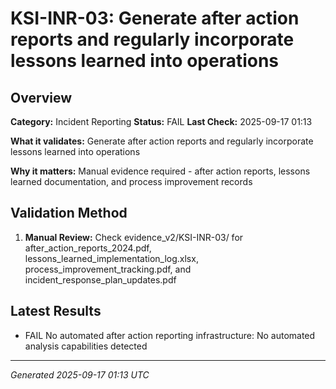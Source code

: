 # KSI-INR-03: Generate after action reports and regularly incorporate lessons learned into operations

## Overview

**Category:** Incident Reporting
**Status:** FAIL
**Last Check:** 2025-09-17 01:13

**What it validates:** Generate after action reports and regularly incorporate lessons learned into operations

**Why it matters:** Manual evidence required - after action reports, lessons learned documentation, and process improvement records

## Validation Method

1. **Manual Review:** Check evidence_v2/KSI-INR-03/ for after_action_reports_2024.pdf, lessons_learned_implementation_log.xlsx, process_improvement_tracking.pdf, and incident_response_plan_updates.pdf

## Latest Results

- FAIL No automated after action reporting infrastructure: No automated analysis capabilities detected

---
*Generated 2025-09-17 01:13 UTC*